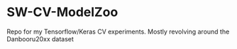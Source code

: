 # SW-CV-ModelZoo
Repo for my Tensorflow/Keras CV experiments. Mostly revolving around the Danbooru20xx dataset
